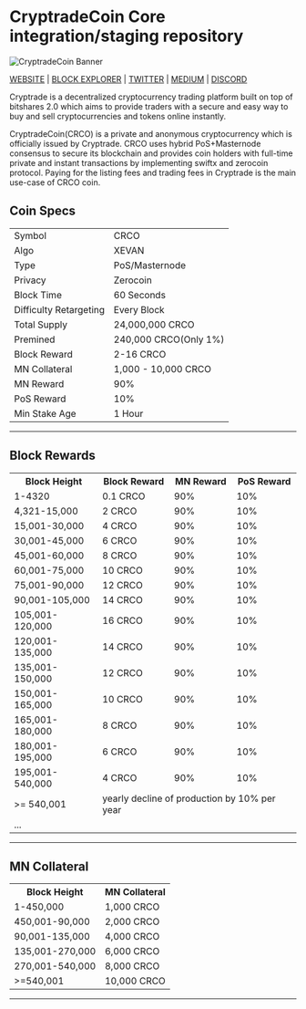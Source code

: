 CryptradeCoin Core integration/staging repository
=====================================

![CryptradeCoin Banner](https://i.imgur.com/oM1aPBg.png)

[WEBSITE](https://cryptrade.io) | [BLOCK EXPLORER](https://explorer.cryptrade.io) | [TWITTER](https://twitter.com/cryptrade_io) | [MEDIUM](https://medium.com/@cryptrade_io) | [DISCORD](https://discord.gg/yXKbrax=)

Cryptrade is a decentralized cryptocurrency trading platform built on top of bitshares 2.0 which aims to provide traders with a secure and easy way to buy and sell cryptocurrencies and tokens online instantly.

CryptradeCoin(CRCO) is a private and anonymous cryptocurrency which is officially issued by Cryptrade. CRCO uses hybrid PoS+Masternode consensus to secure its blockchain and provides coin holders with full-time private and instant transactions by implementing swiftx and zerocoin protocol. Paying for the listing fees and trading fees in Cryptrade is the main use-case of CRCO coin.

## Coin Specs
<table>
<tr><td>Symbol</td><td>CRCO</td></tr>
<tr><td>Algo</td><td>XEVAN</td></tr>
<tr><td>Type</td><td>PoS/Masternode</td></tr>
<tr><td>Privacy</td><td>Zerocoin</td></tr>
<tr><td>Block Time</td><td>60 Seconds</td></tr>
<tr><td>Difficulty Retargeting</td><td>Every Block</td></tr>
<tr><td>Total Supply</td><td>24,000,000 CRCO</td></tr>
<tr><td>Premined</td><td>240,000 CRCO(Only 1%)</td></tr>
<tr><td>Block Reward</td><td>2-16 CRCO</td></tr>
<tr><td>MN Collateral</td><td>1,000 - 10,000 CRCO</td></tr>
<tr><td>MN Reward</td><td>90%</td></tr>
<tr><td>PoS Reward</td><td>10%</td></tr>
<tr><td>Min Stake Age</td><td>1 Hour</td></tr>
</table>

***

## Block Rewards
<table>
<tr><th>Block Height</th><th>Block Reward</th><th>MN Reward</th><th>PoS Reward</th></tr>
<tr><td>1-4320</td><td>0.1 CRCO</td><td>90%</td><td>10%</td></tr>
<tr><td>4,321-15,000</td><td>2 CRCO</td><td>90%</td><td>10%</td></tr>
<tr><td>15,001-30,000</td><td>4 CRCO</td><td>90%</td><td>10%</td></tr>
<tr><td>30,001-45,000</td><td>6 CRCO</td><td>90%</td><td>10%</td></tr>
<tr><td>45,001-60,000</td><td>8 CRCO</td><td>90%</td><td>10%</td></tr>
<tr><td>60,001-75,000</td><td>10 CRCO</td><td>90%</td><td>10%</td></tr>
<tr><td>75,001-90,000</td><td>12 CRCO</td><td>90%</td><td>10%</td></tr>
<tr><td>90,001-105,000</td><td>14 CRCO</td><td>90%</td><td>10%</td></tr>
<tr><td>105,001-120,000</td><td>16 CRCO</td><td>90%</td><td>10%</td></tr>
<tr><td>120,001-135,000</td><td>14 CRCO</td><td>90%</td><td>10%</td></tr>
<tr><td>135,001-150,000</td><td>12 CRCO</td><td>90%</td><td>10%</td></tr>
<tr><td>150,001-165,000</td><td>10 CRCO</td><td>90%</td><td>10%</td></tr>
<tr><td>165,001-180,000</td><td>8 CRCO</td><td>90%</td><td>10%</td></tr>
<tr><td>180,001-195,000</td><td>6 CRCO</td><td>90%</td><td>10%</td></tr>
<tr><td>195,001-540,000</td><td>4 CRCO</td><td>90%</td><td>10%</td></tr>
<tr><td>>= 540,001</td><td colspan=3>yearly decline of production by 10% per year</td></tr>
<tr><td colspan=4>...</td></tr>
</table>

***

## MN Collateral
<table>
<tr><th>Block Height</th><th>MN Collateral</th></tr>
<tr><td>1-450,000</td><td>1,000 CRCO</td></tr>
<tr><td>450,001-90,000</td><td>2,000 CRCO</td></tr>
<tr><td>90,001-135,000</td><td>4,000 CRCO</td></tr>
<tr><td>135,001-270,000</td><td>6,000 CRCO</td></tr>
<tr><td>270,001-540,000</td><td>8,000 CRCO</td></tr>
<tr><td>>=540,001</td><td>10,000 CRCO</td></tr>
</table>

***
